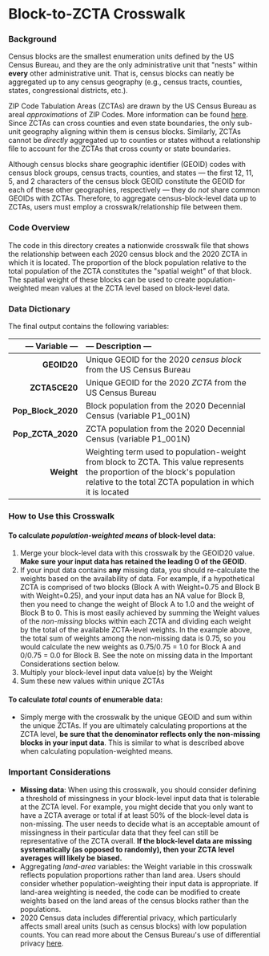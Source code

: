 # Block-to-ZCTA Crosswalk

### Background

Census blocks are the smallest enumeration units defined by the US Census Bureau, and they are the only administrative unit that "nests" within **every** other administrative unit. That is, census blocks can neatly be aggregated up to any census geography (e.g., census tracts, counties, states, congressional districts, etc.). 

ZIP Code Tabulation Areas (ZCTAs) are drawn by the US Census Bureau as areal _approximations_ of ZIP Codes. More information can be found [here](https://github.com/Climate-CAFE/zip_codes_and_zctas). Since ZCTAs can cross counties and even state boundaries, the only sub-unit geography aligning within them is census blocks. Similarly, ZCTAs cannot be _directly_ aggregated up to counties or states without a relationship file to account for the ZCTAs that cross county or state boundaries.

Although census blocks share geographic identifier (GEOID) codes with census block groups, census tracts, counties, and states — the first 12, 11, 5, and 2 characters of the census block GEOID constitute the GEOID for each of these other geographies, respectively — they do *not* share common GEOIDs with ZCTAs. Therefore, to aggregate census-block-level data up to ZCTAs, users must employ a crosswalk/relationship file between them.


### Code Overview

The code in this directory creates a nationwide crosswalk file that shows the relationship between each 2020 census block and the 2020 ZCTA in which it is located. The proportion of the block population relative to the total population of the ZCTA constitutes the "spatial weight" of that block. The spatial weight of these blocks can be used to create population-weighted mean values at the ZCTA level based on block-level data.

### Data Dictionary

The final output contains the following variables:

| **— Variable —** | **— Description —** |
|--------:|:-----------|
| **GEOID20** | Unique GEOID for the 2020 *census block* from the US Census Bureau |
| **ZCTA5CE20** | Unique GEOID for the 2020 *ZCTA* from the US Census Bureau |
| **Pop_Block_2020** | Block population from the 2020 Decennial Census (variable P1_001N) |
| **Pop_ZCTA_2020** | ZCTA population from the 2020 Decennial Census (variable P1_001N) |
| **Weight** | Weighting term used to population-weight from block to ZCTA. This value represents the proportion of the block's population relative to the total ZCTA population in which it is located |

### How to Use this Crosswalk


#### To calculate _population-weighted means_ of block-level data:

1. Merge your block-level data with this crosswalk by the GEOID20 value. **Make sure your input data has retained the leading 0 of the GEOID**.
2. If your input data contains **any** missing data, you should re-calculate the weights based on the availability of data. For example, if a hypothetical ZCTA is comprised of two blocks (Block A with Weight=0.75 and Block B with Weight=0.25), and your input data has an NA value for Block B, then you need to change the weight of Block A to 1.0 and the weight of Block B to 0. This is most easily achieved by summing the Weight values of the _non-missing_ blocks within each ZCTA and dividing each weight by the total of the available ZCTA-level weights. In the example above, the total sum of weights among the non-missing data is 0.75, so you would calculate the new weights as 0.75/0.75 = 1.0 for Block A and 0/0.75 = 0.0 for Block B. See the note on missing data in the Important Considerations section below.
3. Multiply your block-level input data value(s) by the Weight
4. Sum these new values within unique ZCTAs

#### To calculate _total counts_ of **enumerable** data:

- Simply merge with the crosswalk by the unique GEOID and sum within the unique ZCTAs. If you are ultimately calculating proportions at the ZCTA level, **be sure that the denominator reflects only the non-missing blocks in your input data**. This is similar to what is described above when calculating population-weighted means.

### Important Considerations

- **Missing data**: When using this crosswalk, you should consider defining a threshold of missingness in your block-level input data that is tolerable at the ZCTA level. For example, you might decide that you only want to have a ZCTA average or total if at least 50% of the block-level data is non-missing. The user needs to decide what is an acceptable amount of missingness in their particular data that they feel can still be representative of the ZCTA overall. **If the block-level data are missing systematically (as opposed to randomly), then your ZCTA level averages will likely be biased.**
- Aggregating _land-area_ variables: the Weight variable in this crosswalk reflects population proportions rather than land area. Users should consider whether population-weighting their input data is appropriate. If land-area weighting is needed, the code can be modified to create weights based on the land areas of the census blocks rather than the populations.
- 2020 Census data includes differential privacy, which particularly affects small areal units (such as census blocks) with low population counts. You can read more about the Census Bureau's use of differential privacy [here](https://www.census.gov/programs-surveys/decennial-census/decade/2020/planning-management/process/disclosure-avoidance/differential-privacy.html).
